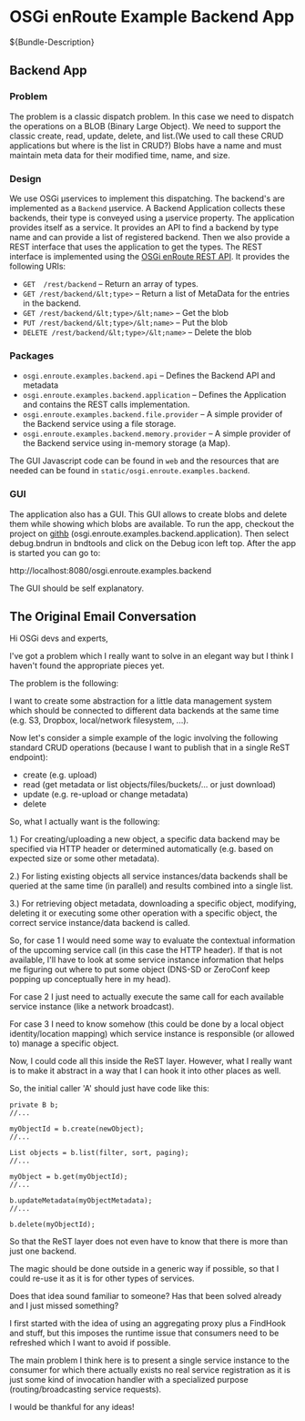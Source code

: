 # OSGi enRoute Example Backend App

${Bundle-Description}

## Backend App
### Problem

The problem is a classic dispatch problem. In this case we need to dispatch the operations on a BLOB (Binary Large Object). We need to support the classic create, read, update, delete, and list.(We used to call these CRUD applications but where is the list in CRUD?) Blobs have a name and must maintain meta data for their modified time, name, and size.

### Design

We use OSGi µservices to implement this dispatching. The backend's are implemented as a `Backend` µservice. A Backend Application collects these backends, their type is conveyed using a µservice property. The application provides itself as a service. It provides an API to find a backend by type name and can provide a list of registered backend. Then we also provide a REST interface that uses the application to get the types. The REST interface is implemented using the [OSGi enRoute REST API][1]. It provides the following URIs:

* `GET 	/rest/backend` – Return an array of types.
* `GET /rest/backend/&lt;type>` – Return a list of MetaData for the entries in the <type> backend.
* `GET /rest/backend/&lt;type>/&lt;name>` – Get the blob
* `PUT /rest/backend/&lt;type>/&lt;name>` – Put the blob 
* `DELETE /rest/backend/&lt;type>/&lt;name>` –  Delete the blob

### Packages

* `osgi.enroute.examples.backend.api` – Defines the Backend API and metadata
* `osgi.enroute.examples.backend.application` – Defines the Application and contains the REST calls implementation.
* `osgi.enroute.examples.backend.file.provider` – A simple provider of the Backend service using a file storage.
* `osgi.enroute.examples.backend.memory.provider` – A simple provider of the Backend service using in-memory storage (a Map).

The GUI Javascript code can be found in `web` and the resources that are needed can be found in `static/osgi.enroute.examples.backend`.

### GUI

The application also has a GUI. This GUI allows to create blobs and delete them while showing which blobs are available. To run the app, checkout the project on [githb][2] (osgi.enroute.examples.backend.application). Then select debug.bndrun in bndtools and click on the Debug icon left top. After the app is started you can go to:

http://localhost:8080/osgi.enroute.examples.backend

The GUI should be self explanatory.

## The Original Email Conversation

Hi OSGi devs and experts,

I've got a problem which I really want to solve in an elegant way but I
think I haven't found the appropriate pieces yet.

The problem is the following:

I want to create some abstraction for a little data management system
which should be connected to different data backends at the same time
(e.g. S3, Dropbox, local/network filesystem, ...).

Now let's consider a simple example of the logic involving the following
standard CRUD operations (because I want to publish that in a single
ReST endpoint):

* create (e.g. upload)
* read (get metadata or list objects/files/buckets/... or just download)
* update (e.g. re-upload or change metadata)
* delete

So, what I actually want is the following:

1.) For creating/uploading a new object, a specific data backend may be
specified via HTTP header or determined automatically (e.g. based on
expected size or some other metadata).

2.) For listing existing objects all service instances/data backends
shall be queried at the same time (in parallel) and results combined
into a single list.

3.) For retrieving object metadata, downloading a specific object,
modifying, deleting it or executing some other operation with a specific
object, the correct service instance/data backend is called.


So, for case 1 I would need some way to evaluate the contextual
information of the upcoming service call (in this case the HTTP header).
If that is not available, I'll have to look at some service instance
information that helps me figuring out where to put some object (DNS-SD
or ZeroConf keep popping up conceptually here in my head).

For case 2 I just need to actually execute the same call for each
available service instance (like a network broadcast).

For case 3 I need to know somehow (this could be done by a local object
identity/location mapping) which service instance is responsible (or
allowed to) manage a specific object.


Now, I could code all this inside the ReST layer. However, what I really
want is to make it abstract in a way that I can hook it into other
places as well.

So, the initial caller 'A' should just have code like this:

	private B b;
	//...
	
	myObjectId = b.create(newObject);
	//...
	
	List objects = b.list(filter, sort, paging);
	//...
	
	myObject = b.get(myObjectId);
	//...
	
	b.updateMetadata(myObjectMetadata);
	//...
	
	b.delete(myObjectId);


So that the ReST layer does not even have to know that there is more
than just one backend.

The magic should be done outside in a generic way if possible, so that I
could re-use it as it is for other types of services.


Does that idea sound familiar to someone? Has that been solved already
and I just missed something?

I first started with the idea of using an aggregating proxy plus a
FindHook and stuff, but this imposes the runtime issue that consumers
need to be refreshed which I want to avoid if possible.

The main problem I think here is to present a single service instance to
the consumer for which there actually exists no real service
registration as it is just some kind of invocation handler with a
specialized purpose (routing/broadcasting service requests).

I would be thankful for any ideas!

[1]: http://enroute.osgi.org/services/osgi.enroute.rest.api.html
[2]: https://github.com/osgi/osgi.enroute.examples
